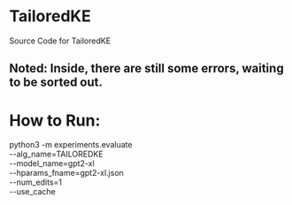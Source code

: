 # TailoredKE
Source Code for TailoredKE

## Noted: Inside, there are still some errors, waiting to be sorted out.

# How to Run:
python3 -m experiments.evaluate \
    --alg_name=TAILOREDKE \
    --model_name=gpt2-xl \
    --hparams_fname=gpt2-xl.json \
    --num_edits=1 \
    --use_cache
